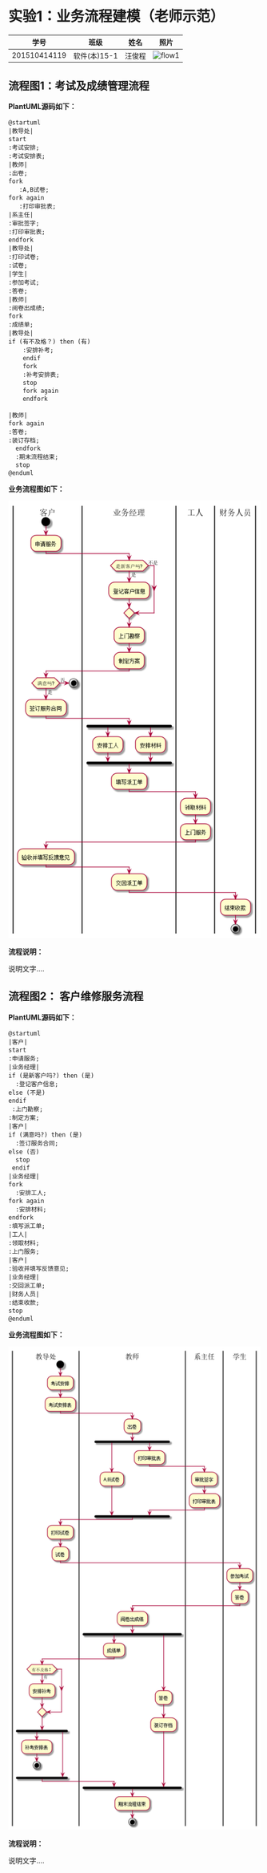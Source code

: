# 实验1：业务流程建模（老师示范）
|学号|班级|姓名|照片|
|:-------:|:-------------: | :----------:|:---:|
|201510414119|软件(本)15-1|汪俊程|![flow1](../myself.jpg)|

## 流程图1：考试及成绩管理流程

**PlantUML源码如下：**
```
@startuml
|教导处|
start
:考试安排;
:考试安排表;
|教师|
:出卷;
fork
   :A,B试卷;
fork again
   :打印审批表;
|系主任|
:审批签字;
:打印审批表;
endfork
|教导处|
:打印试卷;
:试卷;
|学生|
:参加考试;
:答卷;
|教师|
:阅卷出成绩;
fork
:成绩单;
|教导处|
if (有不及格？) then (有)
    :安排补考;
    endif
    fork
    :补考安排表;
    stop
    fork again
    endfork

|教师|
fork again
:答卷;
:装订存档;
  endfork
  :期末流程结束;
  stop
@enduml
```
**业务流程图如下：**

![flow1](wc.png)

**流程说明：**

说明文字....

## 流程图2： 客户维修服务流程

**PlantUML源码如下：**
```
@startuml
|客户|
start
:申请服务;
|业务经理|
if (是新客户吗?) then (是)
  :登记客户信息;
else (不是)
endif
 :上门勘察;
:制定方案;
|客户|
if (满意吗?) then (是)
  :签订服务合同;
else (否)
  stop
 endif
|业务经理|
fork
  :安排工人;
fork again
  :安排材料;
endfork
:填写派工单;
|工人|
:领取材料;
:上门服务;
|客户|
:验收并填写反馈意见;
|业务经理|
:交回派工单;
|财务人员|
:结束收款;
stop
@enduml
```



**业务流程图如下：**

![flow2](wc1.png)

**流程说明：**

说明文字....
